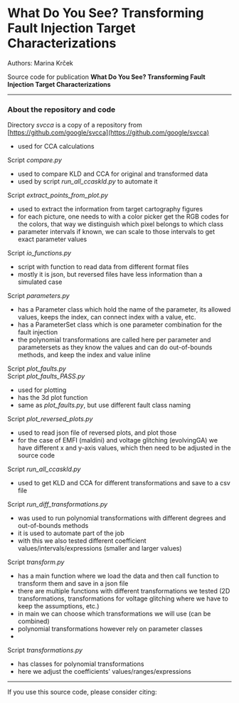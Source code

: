 # What Do You See? Transforming Fault Injection Target Characterizations

Authors: Marina Krček

Source code for publication **What Do You See? Transforming Fault Injection Target Characterizations**

___________________________________________________________

### About the repository and code

Directory *svcca* is a copy of a repository from [https://github.com/google/svcca](https://github.com/google/svcca)
- used for CCA calculations

Script *compare.py*
- used to compare KLD and CCA for original and transformed data
- used by script *run_all_ccaskld.py* to automate it

Script *extract_points_from_plot.py*
- used to extract the information from target cartography figures
- for each picture, one needs to with a color picker get the RGB codes for the colors, that way we distinguish which pixel belongs to which class
- parameter intervals if known, we can scale to those intervals to get exact parameter values

Script *io_functions.py*
- script with function to read data from different format files
- mostly it is json, but reversed files have less information than a simulated case

Script *parameters.py*
- has a Parameter class which hold the name of the parameter, its allowed values, keeps the index, can connect index with a value, etc.
- has a ParameterSet class which is one parameter combination for the fault injection
- the polynomial transformations are called here per parameter and parametersets as they know the values and can do out-of-bounds methods, and keep the index and value inline

Script *plot_faults.py* \
Script *plot_faults_PASS.py*
- used for plotting
- has the 3d plot function
- same as *plot_faults.py*, but use different fault class naming

Script *plot_reversed_plots.py*
- used to read json file of reversed plots, and plot those
- for the case of EMFI (maldini) and voltage glitching (evolvingGA) we have different x and y-axis values, which then need to be adjusted in the source code

Script *run_all_ccaskld.py*
- used to get KLD and CCA for different transformations and save to a csv file

Script *run_diff_transformations.py*
- was used to run polynomial transformations with different degrees and out-of-bounds methods
- it is used to automate part of the job
- with this we also tested different coefficient values/intervals/expressions (smaller and larger values)

Script *transform.py*
- has a main function where we load the data and then call function to transform them and save in a json file
- there are multiple functions with different transformations we tested (2D transformations, transformations for voltage glitching where we have to keep the assumptions, etc.)
- in main we can choose which transformations we will use (can be combined)
- polynomial transformations however rely on parameter classes
-

Script *transformations.py*
- has classes for polynomial transformations
- here we adjust the coefficients' values/ranges/expressions


___________________________________________________________

If you use this source code, please consider citing:
```

```
